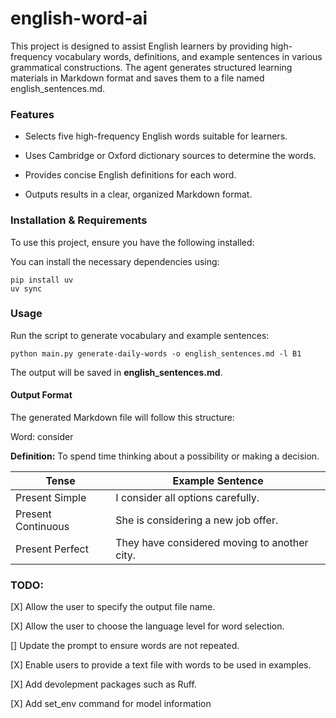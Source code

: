 # english-word-ai

This project is designed to assist English learners by providing high-frequency vocabulary words, definitions, and example sentences in various grammatical constructions. The agent generates structured learning materials in Markdown format and saves them to a file named english_sentences.md.

### Features

* Selects five high-frequency English words suitable for learners.

* Uses Cambridge or Oxford dictionary sources to determine the words.

* Provides concise English definitions for each word.

* Outputs results in a clear, organized Markdown format.

### Installation & Requirements

To use this project, ensure you have the following installed:

You can install the necessary dependencies using:

```
pip install uv
uv sync
```

### Usage

Run the script to generate vocabulary and example sentences:

`python main.py generate-daily-words -o english_sentences.md -l B1`

The output will be saved in **english_sentences.md**.

#### Output Format

The generated Markdown file will follow this structure:

Word: consider

**Definition:** To spend time thinking about a possibility or making a decision.

| Tense                       | Example Sentence                                         |
|-----------------------------|----------------------------------------------------------|
| Present Simple              | I consider all options carefully. |
| Present Continuous              | She is considering a new job offer. |
| Present Perfect              | They have considered moving to another city. |

### TODO:
[X] Allow the user to specify the output file name.

[X] Allow the user to choose the language level for word selection.

[] Update the prompt to ensure words are not repeated.

[X] Enable users to provide a text file with words to be used in examples.

[X] Add devolepment packages such as Ruff.

[X] Add set_env command for model information
